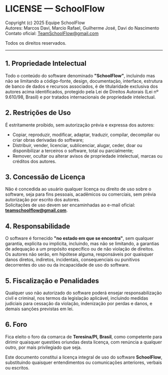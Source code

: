 # LICENSE — SchoolFlow

Copyright (c) 2025 Equipe SchoolFlow  
Autores: Marcos Davi, Marcio Rafael, Guilherme José, Davi do Nascimento  
Contato oficial: TeamSchoolFlow@gmail.com

Todos os direitos reservados.

---

## 1. Propriedade Intelectual

Todo o conteúdo do software denominado **"SchoolFlow"**, incluindo mas não se limitando a código-fonte, design, documentação, interface, estrutura de banco de dados e recursos associados, é de titularidade exclusiva dos autores acima identificados, protegido pela Lei de Direitos Autorais (Lei nº 9.610/98, Brasil) e por tratados internacionais de propriedade intelectual.

## 2. Restrições de Uso

É estritamente proibido, sem autorização prévia e expressa dos autores:

- Copiar, reproduzir, modificar, adaptar, traduzir, compilar, decompilar ou criar obras derivadas do software;
- Distribuir, vender, licenciar, sublicenciar, alugar, ceder, doar ou disponibilizar a terceiros o software, total ou parcialmente;
- Remover, ocultar ou alterar avisos de propriedade intelectual, marcas ou créditos dos autores.

## 3. Concessão de Licença

Não é concedida ao usuário qualquer licença ou direito de uso sobre o software, seja para fins pessoais, acadêmicos ou comerciais, sem prévia autorização por escrito dos autores.  
Solicitações de uso devem ser encaminhadas ao e-mail oficial: **teamschoolflow@gmail.com**.

## 4. Responsabilidade

O software é fornecido **"no estado em que se encontra"**, sem qualquer garantia, explícita ou implícita, incluindo, mas não se limitando, a garantias de adequação a um propósito específico ou de não violação de direitos.  
Os autores não serão, em hipótese alguma, responsáveis por quaisquer danos diretos, indiretos, incidentais, consequenciais ou punitivos decorrentes do uso ou da incapacidade de uso do software.

## 5. Fiscalização e Penalidades

Qualquer uso não autorizado do software poderá ensejar responsabilização civil e criminal, nos termos da legislação aplicável, incluindo medidas judiciais para cessação da violação, indenização por perdas e danos, e demais sanções previstas em lei.

## 6. Foro

Fica eleito o foro da comarca de **Teresina/PI, Brasil**, como competente para dirimir quaisquer questões oriundas desta licença, com renúncia a qualquer outro, por mais privilegiado que seja.

Este documento constitui a licença integral de uso do software **SchoolFlow**, substituindo quaisquer entendimentos ou comunicações anteriores, verbais ou escritos.
